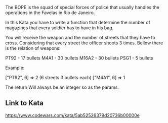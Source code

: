 The BOPE is the squad of special forces of police that usually handles the operations in the Favelas in Rio de Janeiro.

In this Kata you have to write a function that determine the number of magazines that every soldier has to have in his bag.

You will receive the weapon and the number of streets that they have to cross. Considering that every street the officer shoots 3 times. Bellow there is the relation of weapons:

PT92 - 17 bullets
M4A1 - 30 bullets
M16A2 - 30 bullets
PSG1 - 5 bullets

Example:

["PT92", 6] => 2 (6 streets 3 bullets each)
["M4A1", 6] => 1

The return Will always be an integer so as the params.

## Link to Kata
https://www.codewars.com/kata/5ab52526379d20736b00000e